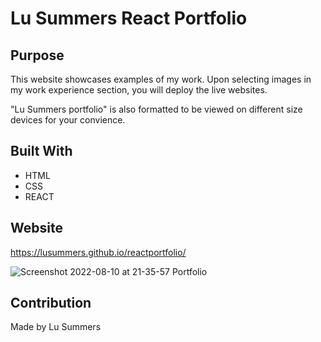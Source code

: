# Lu Summers React Portfolio

## Purpose
This website showcases examples of my work. Upon selecting images in my work experience section, you will deploy the live websites. 

"Lu Summers portfolio" is also formatted to be viewed on different size devices for your convience.

## Built With
* HTML
* CSS
* REACT

## Website
https://lusummers.github.io/reactportfolio/


![Screenshot 2022-08-10 at 21-35-57 Portfolio](https://user-images.githubusercontent.com/100633609/184050465-6fbbdd68-7dea-4480-b700-8eb4b4e17c4f.png)


## Contribution
Made by Lu Summers
